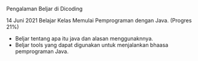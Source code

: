 Pengalaman Beljar di Dicoding

14 Juni 2021
Belajar Kelas Memulai Pemprograman dengan Java. (Progres 21%)
* Beljar tentang apa itu java dan alasan menggunaknnya.
* Beljar tools yang dapat digunakan untuk menjalankan bhaasa pemprograman Java.

